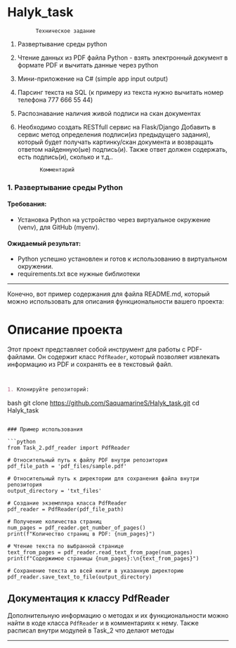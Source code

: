 # Halyk_task

             Техническое задание
1. Развертывание среды python
2. Чтение данных из PDF файла Python - 
взять электронный документ в формате PDF и вычитать данные через python
3. Мини-приложение на C# (simple app input output)
4. Парсинг текста на SQL (к примеру из текста нужно вычитать номер телефона 777 666 55 44)
5. Распознавание наличия живой подписи на скан документах
6. Необходимо создать RESTfull сервис на Flask/Django
Добавить в сервис метод определения подписи(из предыдущего задания), который будет получать картинку/скан документа и возвращать ответом найденную(ые) подпись(и). Также ответ должен содержать, есть подпись(и), сколько и т.д..


              Комментарий

### 1. Развертывание среды Python

#### Требования:
- Установка Python на устройство через виртуальное окружение (venv), для GitHub (myenv).

#### Ожидаемый результат:
- Python успешно установлен и готов к использованию в виртуальном окружении.
- requirements.txt все нужные библиотеки


---

Конечно, вот пример содержания для файла README.md, который можно использовать для описания функциональности вашего проекта:
# Описание проекта

Этот проект представляет собой инструмент для работы с PDF-файлами. Он содержит класс `PdfReader`, который позволяет извлекать информацию из PDF и сохранять ее в текстовый файл.

```markdown


1. Клонируйте репозиторий:

```
bash
git clone https://github.com/SaquamarineS/Halyk_task.git
cd Halyk_task
```

### Пример использования

```python
from Task_2.pdf_reader import PdfReader

# Относительный путь к файлу PDF внутри репозитория
pdf_file_path = 'pdf_files/sample.pdf'

# Относительный путь к директории для сохранения файла внутри репозитория
output_directory = 'txt_files'

# Создание экземпляра класса PdfReader
pdf_reader = PdfReader(pdf_file_path)

# Получение количества страниц
num_pages = pdf_reader.get_number_of_pages()
print(f"Количество страниц в PDF: {num_pages}")

# Чтение текста по выбранной странице
text_from_pages = pdf_reader.read_text_from_page(num_pages)
print(f"Содержимое страницы {num_pages}:\n{text_from_pages}")

# Сохранение текста из всей книги в указанную директорию
pdf_reader.save_text_to_file(output_directory)
```

## Документация к классу PdfReader

Дополнительную информацию о методах и их функциональности можно найти в коде класса `PdfReader` и в комментариях к нему. Также расписал внутри модулей в Task_2 что делают методы

---
